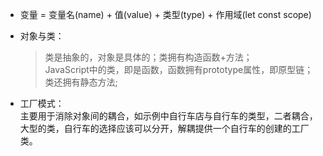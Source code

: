 - 变量 = 变量名(name) + 值(value) + 类型(type) + 作用域(let const scope)  

- 对象与类：  
    > 类是抽象的，对象是具体的；类拥有构造函数+方法；  
    >JavaScript中的类，即是函数，函数拥有prototype属性，即原型链；  
    >类还拥有静态方法;

- 工厂模式：  
    主要用于消除对象间的耦合，如示例中自行车店与自行车的类型，二者耦合，大型的类，自行车的选择应该可以分开，解耦提供一个自行车的创建的工厂类。